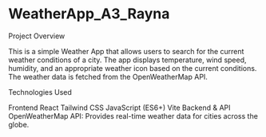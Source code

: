 # WeatherApp_A3_Rayna

Project Overview

This is a simple Weather App that allows users to search for the current weather conditions of a city. The app displays temperature, wind speed, humidity, and an appropriate weather icon based on the current conditions. The weather data is fetched from the OpenWeatherMap API.

Technologies Used

Frontend
React
Tailwind CSS
JavaScript (ES6+)
Vite 
Backend & API
OpenWeatherMap API: Provides real-time weather data for cities across the globe.
